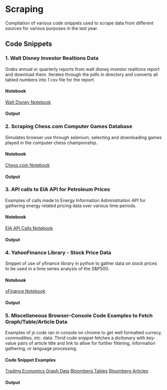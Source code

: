# Scraping

Compilation of various code snippets used to scrape data from different sources for various purposes in the last year. 

## Code Snippets

### 1. Walt Disney Investor Realtions Data

Grabs annual or quarterly reports from walt disney investor realtions report and download them. Iterates through the pdfs in directory and converts all tabled numbers into 1 csv file for the report. 

#### Notebook
[Walt Disney Notebook](waltDisney.ipynb)

#### Output

### 2. Scraping Chess.com Computer Games Database

Simulates browser use through selenium, selecting and downloading games played in the computer chess championship.

#### Notebook
[Chess.com Notebook](scrapingCompChess.ipynb)

#### Output

### 3. API calls to EIA API for Petroleum Prices

Examples of calls made to Energy Information Administration API for gathering energy related pricing data over various time periods.

#### Notebook
[EIA API Calls Notebook](EIA_API_Interaction.ipynb)

#### Output

### 4. YahooFinance Library - Stock Price Data

Snippet of use of yfinance library in python to gather data on stock prices to be used in a time series analysis of the S&P500.

#### Notebook 
[yFinance Notebook](yfinancelibrary.ipynb)

#### Output

### 5. Miscellaneous Browser-Console Code Examples to Fetch Graph/Table/Article Data

Examples of js code ran in console on chrome to get well formatted currecy, commodities, etc. data. Thrid code snippet fetches a dictionary with key-value pairs of article title and link to allow for further filtering, information gathering, or language processing. 

#### Code Snippet Examples
[Trading Economics Graph Data](highchars.js)
[Bloomberg Tables](bloombergTableDataAny.js)
[Bloomberg Articles](bloombergArticle.js)

#### Output



